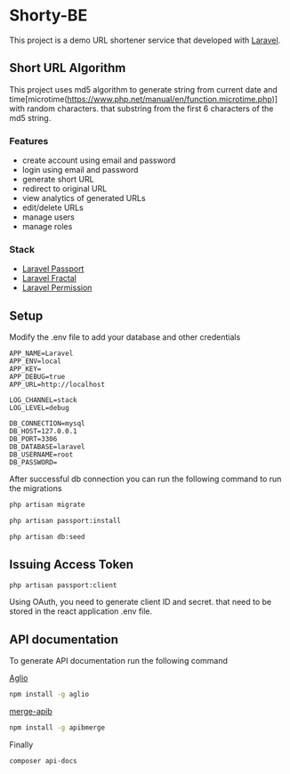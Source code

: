 # Shorty-BE

This project is a demo URL shortener service that developed with [Laravel](https://laravel.com/).

## Short URL Algorithm

This project uses md5 algorithm to generate string from current date and time[microtime(https://www.php.net/manual/en/function.microtime.php)] with random characters. that substring from the first 6 characters of the md5 string.

### Features

- create account using email and password
- login using email and password
- generate short URL
- redirect to original URL
- view analytics of generated URLs
- edit/delete URLs
- manage users
- manage roles

### Stack

- [Laravel Passport](https://laravel.com/docs/8.x/passport)
- [Laravel Fractal](https://github.com/spatie/laravel-fractal)
- [Laravel Permission](https://github.com/spatie/laravel-permission)

## Setup

Modify the .env file to add your database and other credentials

```
APP_NAME=Laravel
APP_ENV=local
APP_KEY=
APP_DEBUG=true
APP_URL=http://localhost

LOG_CHANNEL=stack
LOG_LEVEL=debug

DB_CONNECTION=mysql
DB_HOST=127.0.0.1
DB_PORT=3306
DB_DATABASE=laravel
DB_USERNAME=root
DB_PASSWORD=

```

After successful db connection you can run the following command to run the migrations

```bash
php artisan migrate
```

```bash
php artisan passport:install
```

```bash
php artisan db:seed
```

## Issuing Access Token

```bash
php artisan passport:client
```

Using OAuth, you need to generate client ID and secret. that need to be stored in the react application .env file.

## API documentation

To generate API documentation run the following command

[Aglio](https://github.com/danielgtaylor/aglio)

```bash
npm install -g aglio
```

[merge-apib](https://github.com/ValeriaVG/merge-apib)

```bash
npm install -g apibmerge
```

Finally

```bash
composer api-docs
```
